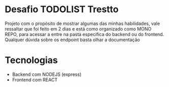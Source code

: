 # Desafio TODOLIST Trestto

Projeto com o propósito de mostrar algumas das minhas habilidades, vale ressaltar que foi feito em 2 dias e está como organizado como MONO REPO, para acessar a entre na pasta especifica do backend ou do frontend. Qualquer dúvida sobre os endpoint basta olhar a documentação

# Tecnologias

- Backend com NODEJS (express)
- Frontend com REACT
